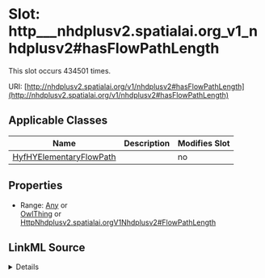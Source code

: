 

# Slot: http___nhdplusv2.spatialai.org_v1_nhdplusv2#hasFlowPathLength




This slot occurs 434501 times.


URI: [http://nhdplusv2.spatialai.org/v1/nhdplusv2#hasFlowPathLength](http://nhdplusv2.spatialai.org/v1/nhdplusv2#hasFlowPathLength)



<!-- no inheritance hierarchy -->





## Applicable Classes

| Name | Description | Modifies Slot |
| --- | --- | --- |
| [HyfHYElementaryFlowPath](../classes/HyfHYElementaryFlowPath.md) |  |  no  |







## Properties

* Range: [Any](../classes/Any.md)&nbsp;or&nbsp;<br />[OwlThing](../classes/OwlThing.md)&nbsp;or&nbsp;<br />[HttpNhdplusv2.spatialai.orgV1Nhdplusv2#FlowPathLength](../classes/HttpNhdplusv2.spatialai.orgV1Nhdplusv2#FlowPathLength.md)







## LinkML Source

<details>

```yaml
name: http___nhdplusv2.spatialai.org_v1_nhdplusv2#hasFlowPathLength
from_schema: okns:hydrology-kg
exact_mappings:
- http://nhdplusv2.spatialai.org/v1/nhdplusv2#hasFlowPathLength
rank: 1000
slot_uri: http://nhdplusv2.spatialai.org/v1/nhdplusv2#hasFlowPathLength
alias: http___nhdplusv2.spatialai.org_v1_nhdplusv2#hasFlowPathLength
domain_of:
- hyf__HY_ElementaryFlowPath
range: Any
any_of:
- range: owl_Thing
- range: http___nhdplusv2.spatialai.org_v1_nhdplusv2#FlowPathLength

```
</details>